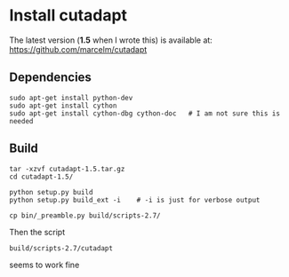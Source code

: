 Install cutadapt
================

The latest version (__1.5__ when I wrote this) is available at: 
<https://github.com/marcelm/cutadapt>


Dependencies
------------

    sudo apt-get install python-dev
    sudo apt-get install cython 
    sudo apt-get install cython-dbg cython-doc   # I am not sure this is needed 


Build
----------------

    tar -xzvf cutadapt-1.5.tar.gz 
    cd cutadapt-1.5/
    
    python setup.py build
    python setup.py build_ext -i    # -i is just for verbose output
    
    cp bin/_preamble.py build/scripts-2.7/


Then the script 

    build/scripts-2.7/cutadapt
    
seems to work fine
